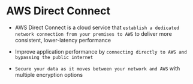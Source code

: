 # AWS Direct Connect

- AWS Direct Connect is a cloud service that `establish a dedicated network connection from your premises to AWS` to deliver more consistent, lower-latency performance

- Improve application performance by `connecting directly to AWS and bypassing the public internet`

- `Secure your data as it moves between your network and AWS` with multiple encryption options
